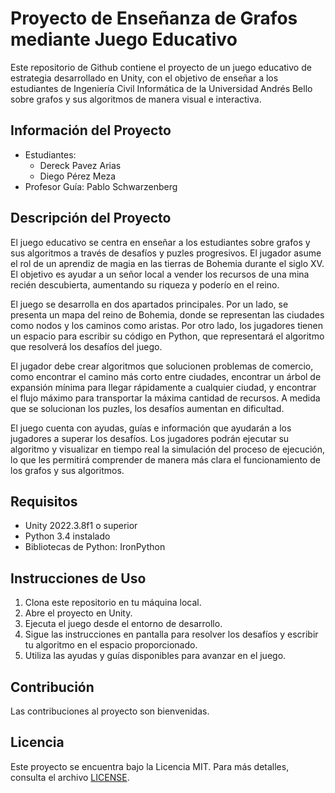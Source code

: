 # Proyecto de Enseñanza de Grafos mediante Juego Educativo

Este repositorio de Github contiene el proyecto de un juego educativo de estrategia desarrollado en Unity, con el objetivo de enseñar a los estudiantes de Ingeniería Civil Informática de la Universidad Andrés Bello sobre grafos y sus algoritmos de manera visual e interactiva.

## Información del Proyecto

- Estudiantes:
    - Dereck Pavez Arias
    - Diego Pérez Meza
- Profesor Guía: Pablo Schwarzenberg

## Descripción del Proyecto

El juego educativo se centra en enseñar a los estudiantes sobre grafos y sus algoritmos a través de desafíos y puzles progresivos. El jugador asume el rol de un aprendiz de magia en las tierras de Bohemia durante el siglo XV. El objetivo es ayudar a un señor local a vender los recursos de una mina recién descubierta, aumentando su riqueza y poderío en el reino.

El juego se desarrolla en dos apartados principales. Por un lado, se presenta un mapa del reino de Bohemia, donde se representan las ciudades como nodos y los caminos como aristas. Por otro lado, los jugadores tienen un espacio para escribir su código en Python, que representará el algoritmo que resolverá los desafíos del juego.

El jugador debe crear algoritmos que solucionen problemas de comercio, como encontrar el camino más corto entre ciudades, encontrar un árbol de expansión mínima para llegar rápidamente a cualquier ciudad, y encontrar el flujo máximo para transportar la máxima cantidad de recursos. A medida que se solucionan los puzles, los desafíos aumentan en dificultad.

El juego cuenta con ayudas, guías e información que ayudarán a los jugadores a superar los desafíos. Los jugadores podrán ejecutar su algoritmo y visualizar en tiempo real la simulación del proceso de ejecución, lo que les permitirá comprender de manera más clara el funcionamiento de los grafos y sus algoritmos.

## Requisitos

- Unity 2022.3.8f1 o superior
- Python 3.4 instalado
- Bibliotecas de Python: IronPython

## Instrucciones de Uso

1. Clona este repositorio en tu máquina local.
2. Abre el proyecto en Unity.
3. Ejecuta el juego desde el entorno de desarrollo.
4. Sigue las instrucciones en pantalla para resolver los desafíos y escribir tu algoritmo en el espacio proporcionado.
5. Utiliza las ayudas y guías disponibles para avanzar en el juego.

## Contribución

Las contribuciones al proyecto son bienvenidas.

## Licencia

Este proyecto se encuentra bajo la Licencia MIT. Para más detalles, consulta el archivo [LICENSE](LICENSE).
